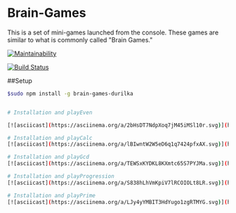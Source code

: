 # Brain-Games
This is a set of mini-games launched from the console. These games are similar to what is commonly called "Brain Games."

[![Maintainability](https://api.codeclimate.com/v1/badges/f5f7aa823c7a7e06de4d/maintainability)](https://codeclimate.com/github/durilka/project-lvl1-s474/maintainability)

[![Build Status](https://travis-ci.com/durilka/project-lvl1-s474.svg?branch=master)](https://travis-ci.com/durilka/project-lvl1-s474)

##Setup 
```sh
$sudo npm install -g brain-games-durilka


# Installation and playEven

[![asciicast](https://asciinema.org/a/2bHsDT7NdpXoq7jM45iMSl10r.svg)](https://asciinema.org/a/2bHsDT7NdpXoq7jM45iMSl10r)

# Installation and playCalc
[![asciicast](https://asciinema.org/a/lBIwntW2W5eD6q1q7424pfxAX.svg)](https://asciinema.org/a/lBIwntW2W5eD6q1q7424pfxAX)

# Installation and playGcd 
[![asciicast](https://asciinema.org/a/TEWSxKYDKL8KXmtc65S7PYJMa.svg)](https://asciinema.org/a/TEWSxKYDKL8KXmtc65S7PYJMa)

# Installation and playProgression
[![asciicast](https://asciinema.org/a/S838hLhVmKpiV7lRCOIOLt8LR.svg)](https://asciinema.org/a/S838hLhVmKpiV7lRCOIOLt8LR)

# Installation and playPrime
[![asciicast](https://asciinema.org/a/LJy4yYMBIT3HdYugo1zgRTMYG.svg)](https://asciinema.org/a/LJy4yYMBIT3HdYugo1zgRTMYG)

